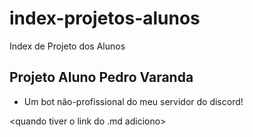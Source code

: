 # index-projetos-alunos
Index de Projeto dos Alunos

## Projeto Aluno Pedro Varanda

- Um bot não-profissional do meu servidor do discord!

<quando tiver o link do .md adiciono>
